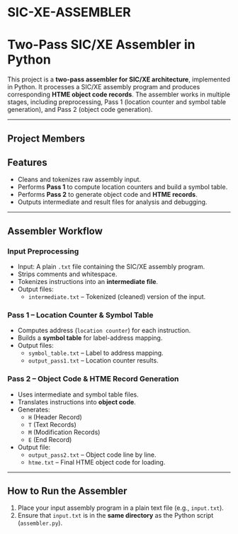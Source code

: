 # SIC-XE-ASSEMBLER
# Two-Pass SIC/XE Assembler in Python

This project is a **two-pass assembler for SIC/XE architecture**, implemented in Python. It processes a SIC/XE assembly program and produces corresponding **HTME object code records**. The assembler works in multiple stages, including preprocessing, Pass 1 (location counter and symbol table generation), and Pass 2 (object code generation).

---

## Project Members


##  Features

- Cleans and tokenizes raw assembly input.
- Performs **Pass 1** to compute location counters and build a symbol table.
- Performs **Pass 2** to generate object code and **HTME records**.
- Outputs intermediate and result files for analysis and debugging.

---

## Assembler Workflow

### Input Preprocessing

- Input: A plain `.txt` file containing the SIC/XE assembly program.
- Strips comments and whitespace.
- Tokenizes instructions into an **intermediate file**.
- Output files:
   - `intermediate.txt` – Tokenized (cleaned) version of the input.

### Pass 1 – Location Counter & Symbol Table

- Computes address (`location counter`) for each instruction.
- Builds a **symbol table** for label-address mapping.
- Output files:
  - `symbol_table.txt` – Label to address mapping.
  - `output_pass1.txt` – Location counter results.

### Pass 2 – Object Code & HTME Record Generation

- Uses intermediate and symbol table files.
- Translates instructions into **object code**.
- Generates:
  - `H` (Header Record)
  - `T` (Text Records)
  - `M` (Modification Records)
  - `E` (End Record)
- Output file:
  - `output_pass2.txt` – Object code line by line.
  - `htme.txt` – Final HTME object code for loading.

---

## How to Run the Assembler

1. Place your input assembly program in a plain text file (e.g., `input.txt`).
2. Ensure that `input.txt` is in the **same directory** as the Python script (`assembler.py`).


